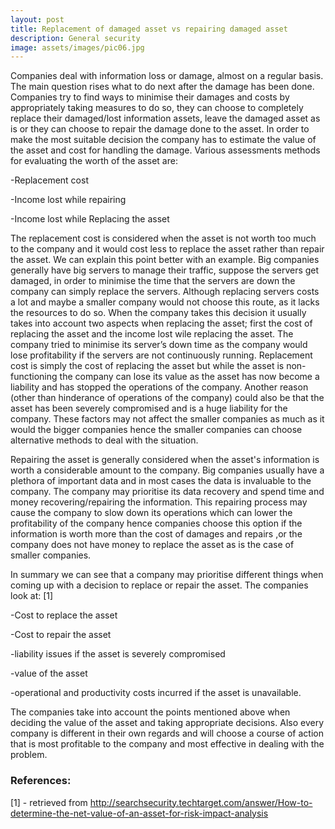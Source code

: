 ```yaml
---
layout: post
title: Replacement of damaged asset vs repairing damaged asset
description: General security
image: assets/images/pic06.jpg
---
```


Companies deal with information loss or damage, almost on a regular basis. The main question rises what to do next after the damage has been done. Companies try to find ways to minimise their damages and costs by appropriately taking measures to do so, they can choose to completely replace their damaged/lost information assets, leave the damaged asset as is or they can choose to repair the damage done to the asset. In order to make the most suitable decision the company has to estimate the value of the asset and cost for handling the damage. Various assessments methods for evaluating the worth of the asset are:

-Replacement cost

-Income lost while repairing

-Income lost while Replacing the asset

The replacement cost is considered when the asset is not worth too much to the company and it would cost less to replace the asset rather than repair the asset. We can explain this point better with an example. Big companies generally have big servers to manage their traffic, suppose the servers get damaged, in order to minimise the time that the servers are down the company can simply replace the servers. Although replacing servers costs a lot and maybe a smaller company would not choose this route, as it lacks the resources to do so. When the company takes this decision it usually takes into account two aspects when replacing the asset; first the cost of replacing the asset and the income lost wile replacing the asset. The company tried to minimise its server’s down time as the company would lose profitability if the servers are not continuously running. Replacement cost is simply the cost of replacing the asset but while the asset is non-functioning the company can lose its value as the asset has now become a liability and has stopped the operations of the company. Another reason (other than hinderance of operations of the company) could also be that the asset has been severely compromised and is a huge liability for the company. These factors may not affect the smaller companies as much as it would the bigger companies hence the smaller companies can choose alternative methods to deal with the situation.

Repairing the asset is generally considered when the asset's information is worth a considerable amount to the company. Big companies usually have a plethora of important data and in most cases the data is invaluable to the company. The company may prioritise its data recovery and spend time and money recovering/repairing the information. This repairing process may cause the company to slow down its operations which can lower the profitability of the company hence companies choose this option if the information is worth more than the cost of damages and repairs ,or the company does not have money to replace the asset as is the case of smaller companies.

In summary we can see that a company may prioritise different things when coming up with a decision to replace or repair the asset. The companies look at: [1]

-Cost to replace the asset

-Cost to repair the asset

-liability issues if the asset is severely compromised

-value of the asset

-operational and productivity costs incurred if the asset is unavailable.

The companies take into account the points mentioned above when deciding the value of the asset and taking appropriate decisions. Also every company is different in their own regards and will choose a course of action that is most profitable to the company and most effective in dealing with the problem.

<h3>References:</h3>

[1] - retrieved from http://searchsecurity.techtarget.com/answer/How-to-determine-the-net-value-of-an-asset-for-risk-impact-analysis
